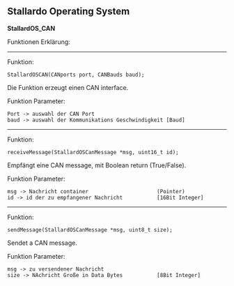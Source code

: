 ## **Stallardo Operating System**
**StallardOS_CAN**


Funktionen Erklärung:


_________________________________________________________________________________________


Funktion:
```
StallardOSCAN(CANports port, CANBauds baud);

````
Die Funktion erzeugt einen CAN interface.



Funktion Parameter:
```
Port -> auswahl der CAN Port
baud -> auswahl der Kommunikations Geschwindigkeit [Baud]
```


_______________________________________________________________


Funktion:
```
receiveMessage(StallardOSCanMessage *msg, uint16_t id);
```

Empfängt eine CAN message, mit Boolean return (True/False).


Funktion Parameter:
```
msg -> Nachricht container                      (Pointer)
id -> id der zu empfangener Nachricht           [16Bit Integer]
```



_______________________________________________________________


Funktion:
```
sendMessage(StallardOSCanMessage *msg, uint8_t size);
````
Sendet a CAN message.

Funktion Parameter:
```
msg -> zu versendener Nachricht
size -> NAchricht Große in Data Bytes           [8Bit Integer]
````
